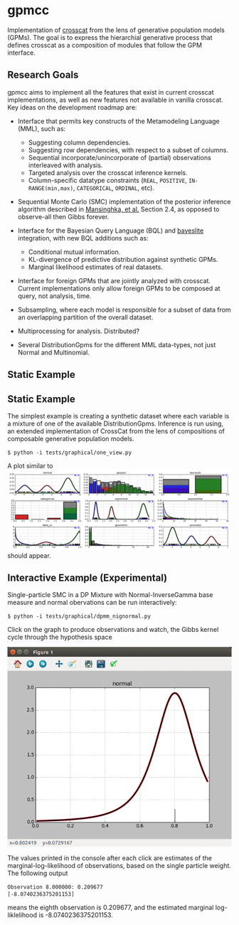 # gpmcc

Implementation of [crosscat](http://probcomp.csail.mit.edu/crosscat/) from
the lens of generative population models (GPMs). The goal is to express the
hierarchial generative process that defines crosscat as a composition of
modules that follow the GPM interface.

## Research Goals

gpmcc aims to implement all the features that exist in current crosscat
implementations, as well as new features not available in vanilla crosscat.
Key ideas on the development roadmap are:

- Interface that permits key constructs of the Metamodeling Language (MML),
  such as:
  - Suggesting column dependencies.
  - Suggesting row dependencies, with respect to a subset of columns.
  - Sequential incorporate/unincorporate of (partial) observations
    interleaved with analysis.
  - Targeted analysis over the crosscat inference kernels.
  - Column-specific datatype constraints (`REAL`, `POSITIVE`,
  `IN-RANGE(min,max)`, `CATEGORICAL`, `ORDINAL`, etc).

- Sequential Monte Carlo (SMC) implementation of the posterior inference
  algorithm described in [Mansinghka, et
  al.](http://arxiv.org/pdf/1512.01272.pdf) Section 2.4, as opposed to
  observe-all then Gibbs forever.

- Interface for the Bayesian Query Language (BQL) and
  [bayeslite](https://github.com/probcomp/bayeslite) integration, with new
  BQL additions such as:
  - Conditional mutual information.
  - KL-divergence of predictive distribution against synthetic GPMs.
  - Marginal likelihood estimates of real datasets.

- Interface for foreign GPMs that are jointly analyzed with crosscat.
  Current implementations only allow foreign GPMs to be composed at query,
  not analysis, time.

- Subsampling, where each model is responsible for a subset of data from an
  overlapping partition of the overall dataset.

- Multiprocessing for analysis. Distributed?

- Several DistributionGpms for the different MML data-types, not just
  Normal and Multinomial.


## Static Example
## Static Example

The simplest example is creating a synthetic dataset where each variable is a
mixture of one of the available DistributionGpms. Inference is run using, an
extended implementation of CrossCat from the lens of compositions of composable
generative population models.

```
$ python -i tests/graphical/one_view.py
```

A plot similar to ![images/one_view.png](images/one_view.png) should appear.

## Interactive Example (Experimental)

Single-particle SMC in a DP Mixture with Normal-InverseGamma base measure and
normal obervations can be run interactively:

```
$ python -i tests/graphical/dpmm_nignormal.py
```

Click on the graph to produce observations and watch, the Gibbs kernel cycle
through the hypothesis space

![images/smc.gif](images/smc.gif)

The values printed in the console after each click are estimates of the
marginal-log-likelihood of observations, based on the single particle
weight. The following output

```
Observation 8.000000: 0.209677
[-8.0740236375201153]
```

means the eighth observation is 0.209677, and the estimated marginal
log-liklelihood is -8.0740236375201153.
